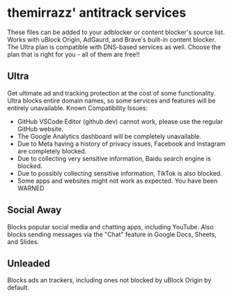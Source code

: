 # themirrazz' antitrack services
These files can be added to your adblocker or content blocker's source list. Works with uBlock Origin, AdGaurd, and Brave's built-in content blocker. The Ultra plan is compatible with DNS-based services as well. Choose the plan that is right for you - all of them are free!!

## Ultra
Get ultimate ad and tracking protection at the cost of some functionality. Ultra blocks entire domain names, so some services and features will be entirely unavailable.
Known Compatibility Issues:
* GitHub VSCode Editor (github.dev) cannot work, please use the regular GitHub website.
* The Google Analytics dashboard will be completely unavailable.
* Due to Meta having a history of privacy issues, Facebook and Instagram are completely blocked.
* Due to collecting very sensitive information, Baidu search engine is blocked.
* Due to possibly collecting sensitive information, TikTok is also blocked.
* Some apps and websites might not work as expected. You have been WARNED

## Social Away
Blocks popular social media and chatting apps, including YouTube. Also blocks sending messages via the "Chat" feature in Google Docs, Sheets, and Slides.

## Unleaded
Blocks ads an trackers, including ones not blocked by uBlock Origin by default.
